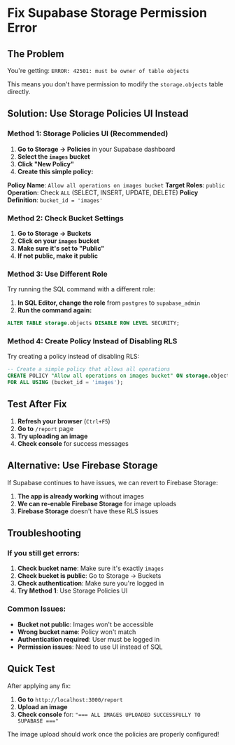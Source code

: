 # Fix Supabase Storage Permission Error

## The Problem
You're getting: `ERROR: 42501: must be owner of table objects`

This means you don't have permission to modify the `storage.objects` table directly.

## Solution: Use Storage Policies UI Instead

### Method 1: Storage Policies UI (Recommended)

1. **Go to Storage → Policies** in your Supabase dashboard
2. **Select the `images` bucket**
3. **Click "New Policy"**
4. **Create this simple policy:**

**Policy Name**: `Allow all operations on images bucket`
**Target Roles**: `public`
**Operation**: Check `ALL` (SELECT, INSERT, UPDATE, DELETE)
**Policy Definition**: `bucket_id = 'images'`

### Method 2: Check Bucket Settings

1. **Go to Storage → Buckets**
2. **Click on your `images` bucket**
3. **Make sure it's set to "Public"**
4. **If not public, make it public**

### Method 3: Use Different Role

Try running the SQL command with a different role:

1. **In SQL Editor, change the role** from `postgres` to `supabase_admin`
2. **Run the command again:**
```sql
ALTER TABLE storage.objects DISABLE ROW LEVEL SECURITY;
```

### Method 4: Create Policy Instead of Disabling RLS

Try creating a policy instead of disabling RLS:

```sql
-- Create a simple policy that allows all operations
CREATE POLICY "Allow all operations on images bucket" ON storage.objects
FOR ALL USING (bucket_id = 'images');
```

## Test After Fix

1. **Refresh your browser** (`Ctrl+F5`)
2. **Go to** `/report` page
3. **Try uploading an image**
4. **Check console** for success messages

## Alternative: Use Firebase Storage

If Supabase continues to have issues, we can revert to Firebase Storage:

1. **The app is already working** without images
2. **We can re-enable Firebase Storage** for image uploads
3. **Firebase Storage** doesn't have these RLS issues

## Troubleshooting

### If you still get errors:
1. **Check bucket name**: Make sure it's exactly `images`
2. **Check bucket is public**: Go to Storage → Buckets
3. **Check authentication**: Make sure you're logged in
4. **Try Method 1**: Use Storage Policies UI

### Common Issues:
- **Bucket not public**: Images won't be accessible
- **Wrong bucket name**: Policy won't match
- **Authentication required**: User must be logged in
- **Permission issues**: Need to use UI instead of SQL

## Quick Test

After applying any fix:
1. **Go to** `http://localhost:3000/report`
2. **Upload an image**
3. **Check console** for: `"=== ALL IMAGES UPLOADED SUCCESSFULLY TO SUPABASE ==="`

The image upload should work once the policies are properly configured!
